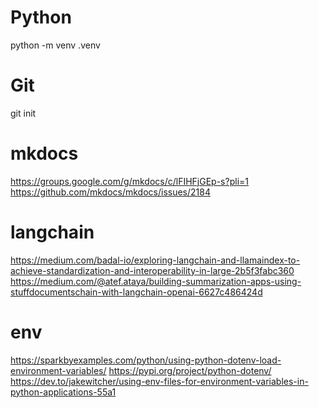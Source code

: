# Python

python -m venv .venv

# Git

git init

# mkdocs

https://groups.google.com/g/mkdocs/c/lFIHFjGEp-s?pli=1
https://github.com/mkdocs/mkdocs/issues/2184

# langchain

https://medium.com/badal-io/exploring-langchain-and-llamaindex-to-achieve-standardization-and-interoperability-in-large-2b5f3fabc360
https://medium.com/@atef.ataya/building-summarization-apps-using-stuffdocumentschain-with-langchain-openai-6627c486424d

# env

https://sparkbyexamples.com/python/using-python-dotenv-load-environment-variables/
https://pypi.org/project/python-dotenv/
https://dev.to/jakewitcher/using-env-files-for-environment-variables-in-python-applications-55a1
